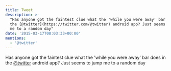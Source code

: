 ```yaml
---
title: Tweet
description: >-
  "Has anyone got the faintest clue what the 'while you were away' bar does in
  the [@twitter](https://twitter.com/@twitter) android app? Just seems to jump
  me to a random day"
date: '2015-03-17T08:03:33+00:00'
mentions:
  - '@twitter'
---
```

Has anyone got the faintest clue what the 'while you were away' bar does in the [@twitter](https://twitter.com/@twitter) android app? Just seems to jump me to a random day
